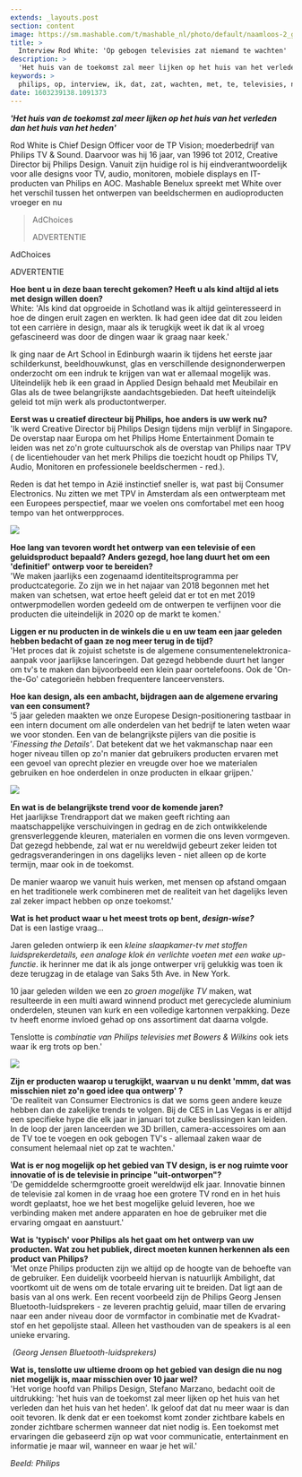 ```yaml
--- 
extends: _layouts.post 
section: content 
image: https://sm.mashable.com/t/mashable_nl/photo/default/naamloos-2_gurc.1200.jpg 
title: > 
  Interview Rod White: 'Op gebogen televisies zat niemand te wachten' 
description: > 
  'Het huis van de toekomst zal meer lijken op het huis van het verleden dan het huis van het heden'Rod White is Chief Design Officer voor de TP Vision; moederbedrijf van Philips TV & Sound.Vanuit zijn huidige rol is hij eindverantwoordelijk voor alle designs voor TV, audio, monitoren, mobiele displays en IT-producten van Philips en AOC.Nu zitten we met TPV in Amsterdam als een ontwerpteam met een Europees perspectief, maar we voelen ons comfortabel met een hoog tempo van het ontwerpproces.Dat is een lastige vraag...Jaren geleden ontwierp ik een kleine slaapkamer-tv met stoffen luidsprekerdetails, een analoge klok én verlichte voeten met een wake up-functie.'Het vorige hoofd van Philips Design, Stefano Marzano, bedacht ooit de uitdrukking: 'het huis van de toekomst zal meer lijken op het huis van het verleden dan het huis van het heden'. 
keywords: > 
  philips, op, interview, ik, dat, zat, wachten, met, te, televisies, niemand, gebogen, van, een, en, voor, white, het, rod 
date: 1603239138.1091373 
--- 
```

<div><p><i><strong>'Het huis van de toekomst zal meer lijken op het huis van het verleden dan het huis van het heden'</strong></i></p>

<p>Rod White is Chief Design Officer voor de TP Vision; moederbedrijf van Philips TV &amp; Sound. Daarvoor was hij 16 jaar, van 1996 tot 2012, Creative Director bij Philips Design. Vanuit zijn huidige rol is hij eindverantwoordelijk voor alle designs voor TV, audio, monitoren, mobiele displays en IT-producten van Philips en AOC. Mashable Benelux spreekt met White over het verschil tussen het ontwerpen van beeldschermen en audioproducten vroeger en nu</p>

<blockquote>
<p class="teads-ui-components-adchoices"><p>AdChoices</p></p>

<p class="teads-ui-components-label">ADVERTENTIE</p>

<p class="teads-player" id="teads1"></p>

<p class="teads-ui-components-hpl"> </p>
</blockquote>


<p class="teads-ui-components-adchoices"><p>AdChoices</p></p>

<p class="teads-ui-components-label">ADVERTENTIE</p>

<p class="teads-player" id="teads0"></p>

<p class="teads-ui-components-hpl"> </p>
<p><strong>Hoe bent u in deze baan terecht gekomen? Heeft u als kind altijd al iets met design willen doen?</strong><br>
White: 'Als kind dat opgroeide in Schotland was ik altijd ge&#239;nteresseerd in hoe de dingen eruit zagen en werkten. Ik had geen idee dat dit zou leiden tot een carri&#232;re in design, maar als ik terugkijk weet ik dat ik al vroeg gefascineerd was door de dingen waar ik graag naar keek.'</p>

<p>Ik ging naar de Art School in Edinburgh waarin ik tijdens het eerste jaar schilderkunst, beeldhouwkunst, glas en verschillende designonderwerpen onderzocht om een indruk te krijgen van wat er allemaal mogelijk was. Uiteindelijk heb ik een graad in Applied Design behaald met Meubilair en Glas als de twee belangrijkste aandachtsgebieden. Dat heeft uiteindelijk geleid tot mijn werk als productontwerper.</p>

<p><strong>Eerst was u creatief directeur bij Philips, hoe anders is uw werk nu?</strong><br>
'Ik werd Creative Director bij Philips Design tijdens mijn verblijf in Singapore. De overstap naar Europa om het Philips Home Entertainment Domain te leiden was net zo'n grote cultuurschok als de overstap van Philips naar TPV ( de licentiehouder van het merk Philips die toezicht houdt op Philips TV, Audio, Monitoren en professionele beeldschermen - red.).</p>

<p>Reden is dat het tempo in Azi&#235; instinctief sneller is, wat past bij Consumer Electronics. Nu zitten we met TPV in Amsterdam als een ontwerpteam met een Europees perspectief, maar we voelen ons comfortabel met een hoog tempo van het ontwerpproces.</p>

<img alt="&#160;" class="image photo" src="https://sm.mashable.com/mashable_nl/photo/default/oled-935-lp-lft-androiddashboard-rgb_fd2h.jpg">

<p><strong>Hoe lang van tevoren wordt het ontwerp van een televisie of een geluidsproduct bepaald?</strong> <strong>Anders gezegd, hoe lang duurt het om een 'definitief' ontwerp voor te bereiden?</strong><br>
'We maken jaarlijks een zogenaamd identiteitsprogramma per productcategorie. Zo zijn we in het najaar van 2018 begonnen met het maken van schetsen, wat ertoe heeft geleid dat er tot en met 2019 ontwerpmodellen worden gedeeld om de ontwerpen te verfijnen voor die producten die uiteindelijk in 2020 op de markt te komen.'</p>

<p><strong>Liggen er nu producten in de winkels die u en uw team een jaar geleden hebben bedacht of gaan ze nog meer terug in de tijd?</strong><br>
'Het proces dat ik zojuist schetste is de algemene consumentenelektronica-aanpak voor jaarlijkse lanceringen. Dat gezegd hebbende duurt het langer om tv's te maken dan bijvoorbeeld een klein paar oortelefoons. Ook de 'On-the-Go' categorie&#235;n hebben frequentere lanceervensters.</p>

<p><strong>Hoe kan design, als een ambacht, bijdragen aan de algemene ervaring van een consument?</strong><br>
'5 jaar geleden maakten we onze Europese Design-positionering tastbaar in een intern document om alle onderdelen van het bedrijf te laten weten waar we voor stonden. Een van de belangrijkste pijlers van die positie is '<i>Finessing the Details'</i>. Dat betekent dat we het vakmanschap naar een hoger niveau tillen op zo'n manier dat gebruikers producten ervaren met een gevoel van oprecht plezier en vreugde over hoe we materialen gebruiken en hoe onderdelen in onze producten in elkaar grijpen.'</p>

<img alt="&#160;" class="image photo" src="https://sm.mashable.com/mashable_nl/photo/default/oled-935-bs-lft-thinness-rgb-1_mgwt.jpg">

<p><strong>En wat is de belangrijkste trend voor de komende jaren?</strong><br>
Het jaarlijkse Trendrapport dat we maken geeft richting aan maatschappelijke verschuivingen in gedrag en de zich ontwikkelende grensverleggende kleuren, materialen en vormen die ons leven vormgeven. Dat gezegd hebbende, zal wat er nu wereldwijd gebeurt zeker leiden tot gedragsveranderingen in ons dagelijks leven - niet alleen op de korte termijn, maar ook in de toekomst.</p>

<p>De manier waarop we vanuit huis werken, met mensen op afstand omgaan en het traditionele werk combineren met de realiteit van het dagelijks leven zal zeker impact hebben op onze toekomst.'</p>

<p><strong>Wat is het product waar u het meest trots op bent, <i>design-wise?</i></strong><br>
Dat is een lastige vraag...</p>

<p>Jaren geleden ontwierp ik een <i>kleine slaapkamer-tv met stoffen luidsprekerdetails, een analoge klok &#233;n verlichte voeten met een wake up-functie</i>. ik herinner me dat ik als jonge ontwerper vrij gelukkig was toen ik deze terugzag in de etalage van Saks 5th Ave. in New York.</p>

<p>10 jaar geleden wilden we een zo <i>groen mogelijke TV</i> maken, wat resulteerde in een multi award winnend product met gerecyclede aluminium onderdelen, steunen van kurk en een volledige kartonnen verpakking. Deze tv heeft enorme invloed gehad op ons assortiment dat daarna volgde.</p>

<p>Tenslotte is <i>combinatie van Philips televisies met Bowers &amp; Wilkins</i> ook iets waar ik erg trots op ben.'</p>

<img alt="&#160;" class="image photo" src="https://sm.mashable.com/mashable_nl/photo/default/oled-935-bs-rft-tweater-rgb_629v.jpg">

<p><strong>Zijn er producten waarop u terugkijkt, waarvan u nu denkt 'mmm, dat was misschien niet zo'n goed idee qua ontwerp' ? </strong><br>
'De realiteit van Consumer Electronics is dat we soms geen andere keuze hebben dan de zakelijke trends te volgen. Bij de CES in Las Vegas is er altijd een specifieke hype die elk jaar in januari tot zulke beslissingen kan leiden. In de loop der jaren lanceerden we 3D brillen, camera-accessoires om aan de TV toe te voegen en ook gebogen TV's - allemaal zaken waar de consument helemaal niet op zat te wachten.'</p>

<p><strong>Wat is er nog mogelijk op het gebied van TV design, is er nog ruimte voor innovatie of is de televisie in principe "uit-ontworpen"? </strong><br>
'De gemiddelde schermgrootte groeit wereldwijd elk jaar. Innovatie binnen de televisie zal komen in de vraag hoe een grotere TV rond en in het huis wordt geplaatst, hoe we het best mogelijke geluid leveren, hoe we verbinding maken met andere apparaten en hoe de gebruiker met die ervaring omgaat en aanstuurt.'</p>

<p><strong>Wat is 'typisch' voor Philips als het gaat om het ontwerp van uw producten. Wat zou het publiek, direct moeten kunnen herkennen als een product van Philips?</strong><br>
'Met onze Philips producten zijn we altijd op de hoogte van de behoefte van de gebruiker. Een duidelijk voorbeeld hiervan is natuurlijk Ambilight, dat voortkomt uit de wens om de totale ervaring uit te breiden. Dat ligt aan de basis van al ons werk. Een recent voorbeeld zijn de Philips Georg Jensen Bluetooth-luidsprekers - ze leveren prachtig geluid, maar tillen de ervaring naar een ander niveau door de vormfactor in combinatie met de Kvadrat-stof en het gepolijste staal. Alleen het vasthouden van de speakers is al een unieke ervaring.</p>

<img alt="" class="image photo" src="https://sm.mashable.com/mashable_nl/photo/default/tajs50-00-d2p-global-001-georg-jensen-bluetooth-speakers_877h.jpg">
<i>(Georg Jensen Bluetooth-luidsprekers)</i>

<p><strong>Wat is, tenslotte uw ultieme droom op het gebied van design die nu nog niet mogelijk is, maar misschien over 10 jaar wel?</strong><br>
'Het vorige hoofd van Philips Design, Stefano Marzano, bedacht ooit de uitdrukking: 'het huis van de toekomst zal meer lijken op het huis van het verleden dan het huis van het heden'. Ik geloof dat dat nu meer waar is dan ooit tevoren. Ik denk dat er een toekomst komt zonder zichtbare kabels en zonder zichtbare schermen wanneer dat niet nodig is. Een toekomst met ervaringen die gebaseerd zijn op wat voor communicatie, entertainment en informatie je maar wil, wanneer en waar je het wil.'</p>

<p><i>Beeld: Philips</i></p>

<p> </p>
  
  </div>